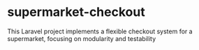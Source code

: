 # supermarket-checkout
This Laravel project implements a flexible checkout system for a supermarket, focusing on modularity and testability
